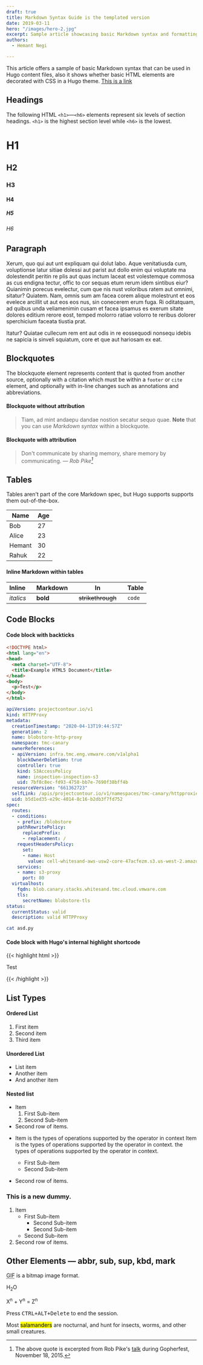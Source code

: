```yaml
---
draft: true
title: Markdown Syntax Guide is the templated version
date: 2019-03-11
hero: "/images/hero-2.jpg"
excerpt: Sample article showcasing basic Markdown syntax and formatting for HTML elements.
authors:
  - Hemant Negi

---
```


This article offers a sample of basic Markdown syntax that can be used in Hugo 
content files, also it shows whether basic HTML elements are decorated with CSS 
in a Hugo theme.
[This is a link](http://google.com)

<!--more-->

## Headings

The following HTML `<h1>`—`<h6>` elements represent six levels of section headings. `<h1>` is the highest section level while `<h6>` is the lowest.

# H1
## H2
### H3
#### H4
##### H5
###### H6

## Paragraph

Xerum, quo qui aut unt expliquam qui dolut labo. Aque venitatiusda cum, voluptionse latur sitiae dolessi aut parist aut dollo enim qui voluptate ma dolestendit peritin re plis aut quas inctum laceat est volestemque commosa as cus endigna tectur, offic to cor sequas etum rerum idem sintibus eiur? Quianimin porecus evelectur, cum que nis nust voloribus ratem aut omnimi, sitatur? Quiatem. Nam, omnis sum am facea corem alique molestrunt et eos evelece arcillit ut aut eos eos nus, sin conecerem erum fuga. Ri oditatquam, ad quibus unda veliamenimin cusam et facea ipsamus es exerum sitate dolores editium rerore eost, temped molorro ratiae volorro te reribus dolorer sperchicium faceata tiustia prat.

Itatur? Quiatae cullecum rem ent aut odis in re eossequodi nonsequ idebis ne sapicia is sinveli squiatum, core et que aut hariosam ex eat.

## Blockquotes

The blockquote element represents content that is quoted from another source, optionally with a citation which must be within a `footer` or `cite` element, and optionally with in-line changes such as annotations and abbreviations.

#### Blockquote without attribution

> Tiam, ad mint andaepu dandae nostion secatur sequo quae.
> **Note** that you can use *Markdown syntax* within a blockquote.

#### Blockquote with attribution

> Don't communicate by sharing memory, share memory by communicating.
> — <cite>Rob Pike[^1]</cite>

>[^1]: The above quote is excerpted from Rob Pike's [talk](https://www.youtube.com/watch?v=PAAkCSZUG1c) during Gopherfest, November 18, 2015.

## Tables

Tables aren't part of the core Markdown spec, but Hugo supports supports them out-of-the-box.

   Name | Age
--------|------
    Bob | 27
  Alice | 23
  Hemant| 30
  Rahuk | 22

#### Inline Markdown within tables

| Inline&nbsp;&nbsp;&nbsp;     | Markdown&nbsp;&nbsp;&nbsp;  | In&nbsp;&nbsp;&nbsp;                | Table      |
| ---------- | --------- | ----------------- | ---------- |
| *italics*  | **bold**  | ~~strikethrough~~&nbsp;&nbsp;&nbsp; | `code`     |

## Code Blocks

#### Code block with backticks

```html
<!DOCTYPE html>
<html lang="en">
<head>
  <meta charset="UTF-8">
  <title>Example HTML5 Document</title>
</head>
<body>
  <p>Test</p>
</body>
</html>
```

```yaml
apiVersion: projectcontour.io/v1
kind: HTTPProxy
metadata:
  creationTimestamp: "2020-04-13T19:44:57Z"
  generation: 2
  name: blobstore-http-proxy
  namespace: tmc-canary
  ownerReferences:
  - apiVersion: infra.tmc.eng.vmware.com/v1alpha1
    blockOwnerDeletion: true
    controller: true
    kind: S3AccessPolicy
    name: inspection-inspection-s3
    uid: 7bf8c8ec-fd93-4758-bb7e-7690f38bff4b
  resourceVersion: "661362723"
  selfLink: /apis/projectcontour.io/v1/namespaces/tmc-canary/httpproxies/blobstore-http-proxy
  uid: b5d1ed35-e29c-4014-8c16-b2db3f7fd752
spec:
  routes:
  - conditions:
    - prefix: /blobstore
    pathRewritePolicy:
      replacePrefix:
      - replacement: /
    requestHeadersPolicy:
      set:
      - name: Host
        value: cell-whitesand-aws-usw2-core-47acfezm.s3.us-west-2.amazonaws.com
    services:
    - name: s3-proxy
      port: 80
  virtualhost:
    fqdn: blob.canary.stacks.whitesand.tmc.cloud.vmware.com
    tls:
      secretName: blobstore-tls
status:
  currentStatus: valid
  description: valid HTTPProxy
```

```bash
cat asd.py
```

#### Code block with Hugo's internal highlight shortcode
{{< highlight html >}}
<!DOCTYPE html>
<html lang="en">
<head>
  <meta charset="UTF-8">
  <title>Example HTML5 Document</title>
</head>
<body>
  <p>Test</p>
</body>
</html>
{{< /highlight >}}

## List Types

#### Ordered List

1. First item
2. Second item
3. Third item

#### Unordered List

* List item
* Another item
* And another item

#### Nested list

* Item
    1. First Sub-item
    2. Second Sub-item
* Second row of items.

- Item is the types of operations supported by the operator in context Item is 
  the types of operations supported by the operator in context. the types of 
  operations supported by the operator in context.
  
  - First Sub-item
  - Second Sub-item
- Second row of items.

### This is a new dummy.

1. Item
    - First Sub-item
        - Second Sub-item
        - Second Sub-item
    - Second Sub-item
3. Second row of items.

## Other Elements — abbr, sub, sup, kbd, mark

<abbr title="Graphics Interchange Format">GIF</abbr> is a bitmap image format.

H<sub>2</sub>O

X<sup>n</sup> + Y<sup>n</sup> = Z<sup>n</sup>

Press <kbd><kbd>CTRL</kbd>+<kbd>ALT</kbd>+<kbd>Delete</kbd></kbd> to end the session.

Most <mark>salamanders</mark> are nocturnal, and hunt for insects, worms, and other small creatures.
